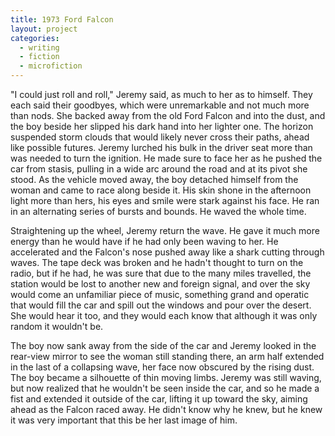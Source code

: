 ```yaml
---
title: 1973 Ford Falcon
layout: project
categories:
  - writing
  - fiction
  - microfiction
---
```

"I could just roll and roll," Jeremy said, as much to her as to himself. They
each said their goodbyes, which were unremarkable and not much more than nods.
She backed away from the old Ford Falcon and into the dust, and the boy beside
her slipped his dark hand into her lighter one. The horizon suspended storm
clouds that would likely never cross their paths, ahead like possible futures.
Jeremy lurched his bulk in the driver seat more than was needed to turn the
ignition. He made sure to face her as he pushed the car from stasis, pulling in
a wide arc around the road and at its pivot she stood. As the vehicle moved
away, the boy detached himself from the woman and came to race along beside it.
His skin shone in the afternoon light more than hers, his eyes and smile were
stark against his face. He ran in an alternating series of bursts and bounds. He
waved the whole time.

Straightening up the wheel, Jeremy return the wave. He gave it much more energy
than he would have if he had only been waving to her. He accelerated and the
Falcon's nose pushed away like a shark cutting through waves. The tape deck was
broken and he hadn't thought to turn on the radio, but if he had, he was sure
that due to the many miles travelled, the station would be lost to another new
and foreign signal, and over the sky would come an unfamiliar piece of music,
something grand and operatic that would fill the car and spill out the windows
and pour over the desert. She would hear it too, and they would each know that
although it was only random it wouldn't be.

The boy now sank away from the side of the car and Jeremy looked in the
rear-view mirror to see the woman still standing there, an arm half extended in
the last of a collapsing wave, her face now obscured by the rising dust. The boy
became a silhouette of thin moving limbs. Jeremy was still waving, but now
realized that he wouldn't be seen inside the car, and so he made a fist and
extended it outside of the car, lifting it up toward the sky, aiming ahead as
the Falcon raced away. He didn't know why he knew, but he knew it was very
important that this be her last image of him.
